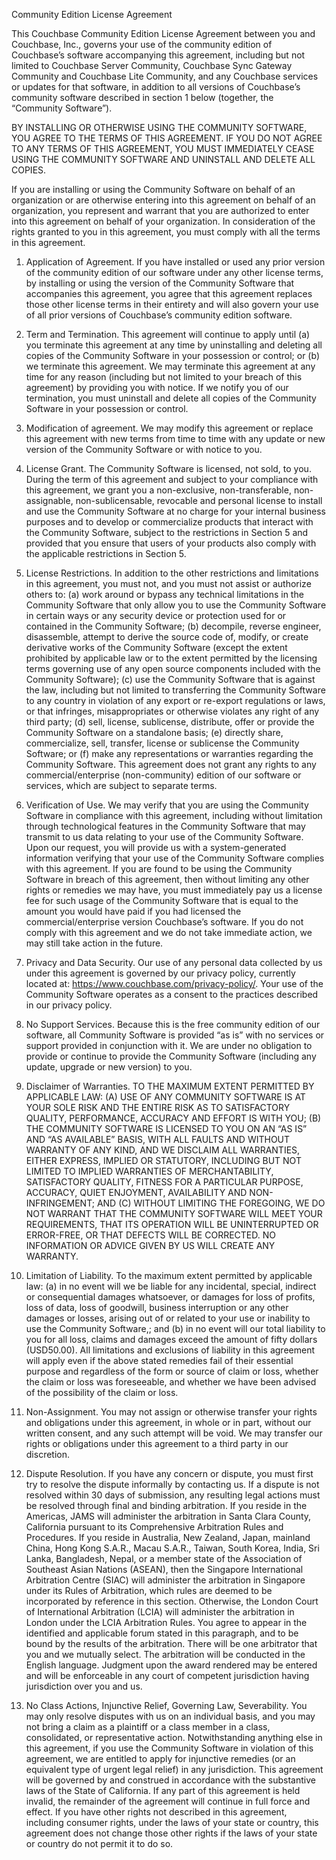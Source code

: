 Community Edition License Agreement

This Couchbase Community Edition License Agreement between you and Couchbase, Inc., governs your use of the community edition of Couchbase’s software accompanying this agreement, including but not limited to Couchbase Server Community, Couchbase Sync Gateway Community and Couchbase Lite Community, and any Couchbase services or updates for that software, in addition to all versions of Couchbase’s community software described in section 1 below (together, the “Community Software”).
 
BY INSTALLING OR OTHERWISE USING THE COMMUNITY SOFTWARE, YOU AGREE TO THE TERMS OF THIS AGREEMENT. IF YOU DO NOT AGREE TO ANY TERMS OF THIS AGREEMENT, YOU MUST IMMEDIATELY CEASE USING THE COMMUNITY SOFTWARE AND UNINSTALL AND DELETE ALL COPIES.
 
If you are installing or using the Community Software on behalf of an organization or are otherwise entering into this agreement on behalf of an organization, you represent and warrant that you are authorized to enter into this agreement on behalf of your organization.  In consideration of the rights granted to you in this agreement, you must comply with all the terms in this agreement. 
 
1. Application of Agreement. If you have installed or used any prior version of the community edition of our software under any other license terms, by installing or using the version of the Community Software that accompanies this agreement, you agree that this agreement replaces those other license terms in their entirety and will also govern your use of all prior versions of Couchbase’s community edition software.
 
2. Term and Termination.  This agreement will continue to apply until (a) you terminate this agreement at any time by uninstalling and deleting all copies of the Community Software in your possession or control; or (b) we terminate this agreement. We may terminate this agreement at any time for any reason (including but not limited to your breach of this agreement) by providing you with notice. If we notify you of our termination, you must uninstall and delete all copies of the Community Software in your possession or control. 
 
3. Modification of agreement. We may modify this agreement or replace this agreement with new terms from time to time with any update or new version of the Community Software or with notice to you.

4. License Grant. The Community Software is licensed, not sold, to you.  During the term of this agreement and subject to your compliance with this agreement, we grant you a non-exclusive, non-transferable, non-assignable, non-sublicensable, revocable and personal license to install and use the Community Software at no charge for your internal business purposes and to develop or commercialize products that interact with the Community Software, subject to the restrictions in Section 5 and provided that you ensure that users of your products also comply with the applicable restrictions in Section 5.
 
5. License Restrictions. In addition to the other restrictions and limitations in this agreement, you must not, and you must not assist or authorize others to: (a) work around or bypass any technical limitations in the Community Software that only allow you to use the Community Software in certain ways or any security device or protection used for or contained in the Community Software; (b) decompile, reverse engineer, disassemble, attempt to derive the source code of, modify, or create derivative works of the Community Software (except the extent prohibited by applicable law or to the extent permitted by the licensing terms governing use of any open source components included with the Community Software); (c) use the Community Software that is against the law, including but not limited to transferring the Community Software to any country in violation of any export or re-export regulations or laws, or that infringes, misappropriates or otherwise violates any right of any third party; (d) sell, license, sublicense, distribute, offer or provide the Community Software on a standalone basis; (e) directly share, commercialize, sell, transfer, license or sublicense the Community Software; or (f) make any representations or warranties regarding the Community Software. This agreement does not grant any rights to any commercial/enterprise (non-community) edition of our software or services, which are subject to separate terms.
 
6. Verification of Use. We may verify that you are using the Community Software in compliance with this agreement, including without limitation through technological features in the Community Software that may transmit to us data relating to your use of the Community Software. Upon our request, you will provide us with a system-generated information verifying that your use of the Community Software complies with this agreement. If you are found to be using the Community Software in breach of this agreement, then without limiting any other rights or remedies we may have, you must immediately pay us a license fee for such usage of the Community Software that is equal to the amount you would have paid if you had licensed the commercial/enterprise version Couchbase’s software.  If you do not comply with this agreement and we do not take immediate action, we may still take action in the future. 
 
7. Privacy and Data Security.  Our use of any personal data collected by us under this agreement is governed by our privacy policy, currently located at: https://www.couchbase.com/privacy-policy/. Your use of the Community Software operates as a consent to the practices described in our privacy policy.
 
8. No Support Services. Because this is the free community edition of our software, all Community Software is provided “as is” with no services or support provided in conjunction with it.  We are under no obligation to provide or continue to provide the Community Software (including any update, upgrade or new version) to you.
 
9. Disclaimer of Warranties. TO THE MAXIMUM EXTENT PERMITTED BY APPLICABLE LAW: (A) USE OF ANY COMMUNITY SOFTWARE IS AT YOUR SOLE RISK AND THE ENTIRE RISK AS TO SATISFACTORY QUALITY, PERFORMANCE, ACCURACY AND EFFORT IS WITH YOU; (B) THE COMMUNITY SOFTWARE IS LICENSED TO YOU ON AN “AS IS” AND “AS AVAILABLE” BASIS, WITH ALL FAULTS AND WITHOUT WARRANTY OF ANY KIND, AND WE DISCLAIM ALL WARRANTIES, EITHER EXPRESS, IMPLIED OR STATUTORY, INCLUDING BUT NOT LIMITED TO IMPLIED WARRANTIES OF MERCHANTABILITY, SATISFACTORY QUALITY, FITNESS FOR A PARTICULAR PURPOSE, ACCURACY, QUIET ENJOYMENT, AVAILABILITY AND NON-INFRINGEMENT; AND (C) WITHOUT LIMITING THE FOREGOING, WE DO NOT WARRANT THAT THE COMMUNITY SOFTWARE WILL MEET YOUR REQUIREMENTS, THAT ITS OPERATION WILL BE UNINTERRUPTED OR ERROR-FREE, OR THAT DEFECTS WILL BE CORRECTED. NO INFORMATION OR ADVICE GIVEN BY US WILL CREATE ANY WARRANTY.
 
10. Limitation of Liability. To the maximum extent permitted by applicable law: (a) in no event will we be liable for any incidental, special, indirect or consequential damages whatsoever, or damages for loss of profits, loss of data, loss of goodwill, business interruption or any other damages or losses, arising out of or related to your use or inability to use the Community Software,; and (b) in no event will our total liability to you for all loss, claims and damages exceed the amount of fifty dollars (USD50.00).  All limitations and exclusions of liability in this agreement will apply even if the above stated remedies fail of their essential purpose and regardless of the form or source of claim or loss, whether the claim or loss was foreseeable, and whether we have been advised of the possibility of the claim or loss.
 
11. Non-Assignment. You may not assign or otherwise transfer your rights and obligations under this agreement, in whole or in part, without our written consent, and any such attempt will be void. We may transfer our rights or obligations under this agreement to a third party in our discretion.
 
12. Dispute Resolution. If you have any concern or dispute, you must first try to resolve the dispute informally by contacting us. If a dispute is not resolved within 30 days of submission, any resulting legal actions must be resolved through final and binding arbitration. If you reside in the Americas, JAMS will administer the arbitration in Santa Clara County, California pursuant to its Comprehensive Arbitration Rules and Procedures. If you reside in Australia, New Zealand, Japan, mainland China, Hong Kong S.A.R., Macau S.A.R., Taiwan, South Korea, India, Sri Lanka, Bangladesh, Nepal, or a member state of the Association of Southeast Asian Nations (ASEAN), then the Singapore International Arbitration Centre (SIAC) will administer the arbitration in Singapore under its Rules of Arbitration, which rules are deemed to be incorporated by reference in this section. Otherwise, the London Court of International Arbitration (LCIA) will administer the arbitration in London under the LCIA Arbitration Rules. You agree to appear in the identified and applicable forum stated in this paragraph, and to be bound by the results of the arbitration.  There will be one arbitrator that you and we mutually select. The arbitration will be conducted in the English language. Judgment upon the award rendered may be entered and will be enforceable in any court of competent jurisdiction having jurisdiction over you and us.
 
13. No Class Actions, Injunctive Relief, Governing Law, Severability. You may only resolve disputes with us on an individual basis, and you may not bring a claim as a plaintiff or a class member in a class, consolidated, or representative action. Notwithstanding anything else in this agreement, if you use the Community Software in violation of this agreement, we are entitled to apply for injunctive remedies (or an equivalent type of urgent legal relief) in any jurisdiction. This agreement will be governed by and construed in accordance with the substantive laws of the State of California. If any part of this agreement is held invalid, the remainder of the agreement will continue in full force and effect.  If you have other rights not described in this agreement, including consumer rights, under the laws of your state or country, this agreement does not change those other rights if the laws of your state or country do not permit it to do so.
